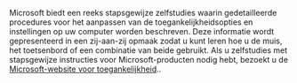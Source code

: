 Microsoft biedt een reeks stapsgewijze zelfstudies waarin gedetailleerde procedures voor het aanpassen van de toegankelijkheidsopties en instellingen op uw computer worden beschreven. Deze informatie wordt gepresenteerd in een zij-aan-zij opmaak zodat u kunt leren hoe u de muis, het toetsenbord of een combinatie van beide gebruikt. Als u zelfstudies met stapsgewijze instructies voor Microsoft-producten nodig hebt, bezoekt u de [Microsoft-website voor toegankelijkheid](http://go.microsoft.com/fwlink/?LinkId=8431)..

<!--HONumber=May16_HO1-->


